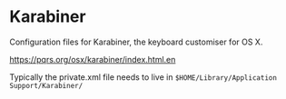 Karabiner
=========

Configuration files for Karabiner, the keyboard customiser for OS X.

https://pqrs.org/osx/karabiner/index.html.en

Typically the private.xml file needs to live in `$HOME/Library/Application
Support/Karabiner/`

